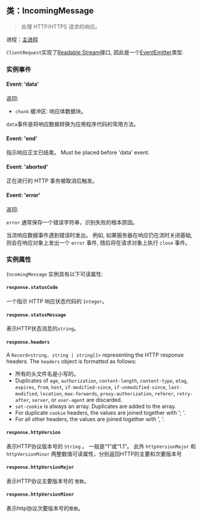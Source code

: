 ## 类：IncomingMessage

> 处理 HTTP/HTTPS 请求的响应。

进程：[主进程](../glossary.md#main-process)

`ClientRequest`实现了[Readable Stream](https://nodejs.org/api/stream.html#stream_readable_streams)接口, 因此是一个[EventEmitter][event-emitter]类型.

### 实例事件

#### Event: 'data'

返回:

* `chunk` 缓冲区: 响应体数据块。

`data`事件是将响应数据转换为应用程序代码的常用方法。

#### Event: 'end'

指示响应正文已结束。 Must be placed before 'data' event.

#### Event: 'aborted'

正在进行的 HTTP 事务被取消后触发。

#### Event: 'error'

返回:

`error` 通常保存一个错误字符串，识别失败的根本原因。

当流响应数据事件遇到错误时发出。 例如, 如果服务器在响应仍在流时关闭基础, 则会在响应对象上发出一个 ` error ` 事件, 随后将在请求对象上执行 ` close ` 事件。

### 实例属性

` IncomingMessage ` 实例具有以下可读属性:

#### `response.statusCode`

一个指示 HTTP 响应状态代码的 ` Integer `。

#### `response.statusMessage`

表示HTTP状态消息的`string`。

#### `response.headers`

A `Record<string, string | string[]>` representing the HTTP response headers. The `headers` object is formatted as follows:

* 所有的头文件名是小写的。
* Duplicates of `age`, `authorization`, `content-length`, `content-type`, `etag`, `expires`, `from`, `host`, `if-modified-since`, `if-unmodified-since`, `last-modified`, `location`, `max-forwards`, `proxy-authorization`, `referer`, `retry-after`, `server`, or `user-agent` are discarded.
* `set-cookie` is always an array. Duplicates are added to the array.
* For duplicate `cookie` headers, the values are joined together with '; '.
* For all other headers, the values are joined together with ', '.

#### `response.httpVersion`

表示HTTP协议版本号的 `String` 。 一般是“1”或“1.1”。 此外 `httpVersionMajor` 和`httpVersionMinor` 两整数值可读属性，分别返回HTTP的主要和次要版本号

#### `response.httpVersionMajor`

表示HTTP协议主要版本号的 `整数`。

#### `response.httpVersionMinor`

表示http协议次要版本号的`整数`。

[event-emitter]: https://nodejs.org/api/events.html#events_class_eventemitter
